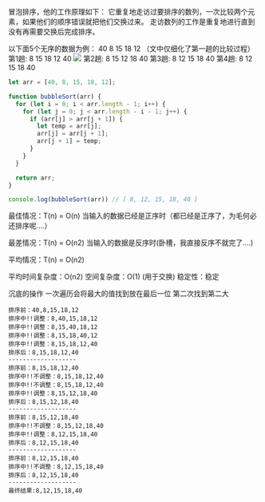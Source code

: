 冒泡排序，他的工作原理如下：
它重复地走访过要排序的数列，一次比较两个元素，如果他们的顺序错误就把他们交换过来。
走访数列的工作是重复地进行直到没有再需要交换后完成排序。

以下面5个无序的数据为例：
40 8 15 18 12 （文中仅细化了第一趟的比较过程）
第1趟: 8 15 18 12 40
![](http://my.csdn.net/uploads/201208/27/1346038661_9237.jpg)
第2趟: 8 15 12 18 40
第3趟: 8 12 15 18 40
第4趟: 8 12 15 18 40

```javascript
let arr = [40, 8, 15, 18, 12];

function bubbleSort(arr) {
  for (let i = 0; i < arr.length - 1; i++) {
    for (let j = 0; j < arr.length - i - 1; j++) {
      if (arr[j] > arr[j + 1]) {
        let temp = arr[j];
        arr[j] = arr[j + 1];
        arr[j + 1] = temp;
      }
    }
  }

  return arr;
}

console.log(bubbleSort(arr)) // [ 8, 12, 15, 18, 40 ]
```

最佳情况：T(n) = O(n)
当输入的数据已经是正序时（都已经是正序了，为毛何必还排序呢….）

最差情况：T(n) = O(n2)
当输入的数据是反序时(卧槽，我直接反序不就完了….)

平均情况：T(n) = O(n2)

平均时间复杂度：O(n2)
空间复杂度：O(1)  (用于交换)
稳定性：稳定


沉底的操作 一次遍历会将最大的值找到放在最后一位 第二次找到第二大
```
排序前：40,8,15,18,12
排序中!!调整：8,40,15,18,12
排序中!!调整：8,15,40,18,12
排序中!!调整：8,15,18,40,12
排序中!!调整：8,15,18,12,40
排序后：8,15,18,12,40
-------------------
排序前：8,15,18,12,40
排序中!!不调整：8,15,18,12,40
排序中!!不调整：8,15,18,12,40
排序中!!调整：8,15,12,18,40
排序后：8,15,12,18,40
-------------------
排序前：8,15,12,18,40
排序中!!不调整：8,15,12,18,40
排序中!!调整：8,12,15,18,40
排序后：8,12,15,18,40
-------------------
排序前：8,12,15,18,40
排序中!!不调整：8,12,15,18,40
排序后：8,12,15,18,40
-------------------
最终结果:8,12,15,18,40
```
